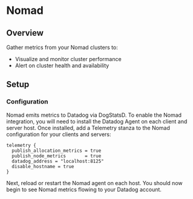 # Nomad

## Overview

Gather metrics from your Nomad clusters to:

* Visualize and monitor cluster performance
* Alert on cluster health and availability 

## Setup

### Configuration

Nomad emits metrics to Datadog via DogStatsD. To enable the Nomad integration, you will need 
to install the Datadog Agent on each client and server host.  Once installed, add a Telemetry 
stanza to the Nomad configuration for your clients and servers:

```
telemetry {
  publish_allocation_metrics = true
  publish_node_metrics       = true
  datadog_address = "localhost:8125"
  disable_hostname = true
}
```

Next, reload or restart the Nomad agent on each host. You should now begin to see Nomad metrics flowing to
your Datadog account.  
